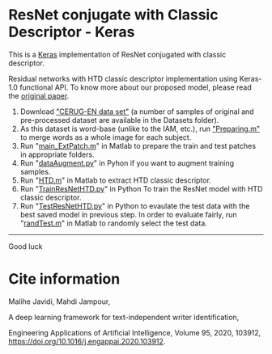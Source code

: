 # ResNet conjugate with Classic Descriptor - Keras

This is a [Keras](https://keras.io/) implementation of ResNet conjugated with classic descriptor.

Residual networks with HTD classic descriptor implementation using Keras-1.0 functional API. To know more about our proposed model, please read the [original paper](https://www.sciencedirect.com/science/article/abs/pii/S0952197620302463).

1. Download ["CERUG-EN data set"](https://www.ai.rug.nl/~sheng/writeridataset.html) (a number of samples of original and pre-processed dataset are available in the Datasets folder). 
2. As this dataset is word-base (unlike to the IAM, etc.), run ["Preparing.m"](https://github.com/Javidi31/DeepWriterIdentification/blob/main/Preparing.m) to merge words as a whole image for each subject.
3. Run "[main_ExtPatch.m](https://github.com/Javidi31/DeepWriterIdentification/blob/main/main_ExtPatch.m)" in Matlab to prepare the train and test patches in appropriate folders.
4. Run "[dataAugment.py](https://github.com/Javidi31/DeepWriterIdentification/blob/main/dataAugment.py)" in Pyhon if you want to augment training samples.
5. Run "[HTD.m](https://github.com/Javidi31/DeepWriterIdentification/blob/main/HTD.m)" in Matlab to extract HTD classic descriptor. 
6. Run "[TrainResNetHTD.py](https://github.com/Javidi31/DeepWriterIdentification/blob/main/TrainResNetHTD.py)" in Python To train the ResNet model with HTD classic descriptor.
7. Run "[TestResNetHTD.py](https://github.com/Javidi31/DeepWriterIdentification/blob/main/TestResNetHTD.py)" in Python to evaulate the test data with the best saved model in previous step. In order to evaluate fairly, run "[randTest.m](https://github.com/Javidi31/DeepWriterIdentification/blob/main/randTest.m)" in Matlab to randomly select the test data. 

**************************************************************************************************************************************************

Good luck



# Cite information
Malihe Javidi, Mahdi Jampour,

A deep learning framework for text-independent writer identification,

Engineering Applications of Artificial Intelligence, Volume 95, 2020, 103912, https://doi.org/10.1016/j.engappai.2020.103912.
